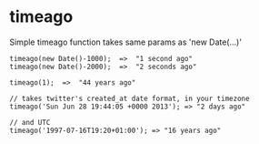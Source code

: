 timeago
=======

Simple timeago function takes same params as 'new Date(...)'

````
timeago(new Date()-1000);  =>  "1 second ago"
timeago(new Date()-2000);  =>  "2 seconds ago"

timeago(1);  =>  "44 years ago"

// takes twitter's created_at date format, in your timezone
timeago('Sun Jun 28 19:44:05 +0000 2013'); => "2 days ago"

// and UTC
timeago('1997-07-16T19:20+01:00'); => "16 years ago"

````
